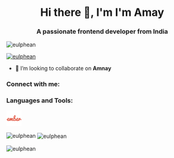 <h1 align="center">Hi there 👋, I'm I'm Amay</h1>
<h3 align="center">A passionate frontend developer from India</h3>

<p align="left"> <img src="https://komarev.com/ghpvc/?username=eulphean&label=Profile%20views&color=0e75b6&style=flat" alt="eulphean" /> </p>

<p align="left"> <a href="https://github.com/ryo-ma/github-profile-trophy"><img src="https://github-profile-trophy.vercel.app/?username=eulphean" alt="eulphean" /></a> </p>

- 👯 I’m looking to collaborate on **Amnay**

<h3 align="left">Connect with me:</h3>
<p align="left">
</p>

<h3 align="left">Languages and Tools:</h3>
<p align="left"> <a href="https://emberjs.com/" target="_blank" rel="noreferrer"> <img src="https://raw.githubusercontent.com/devicons/devicon/master/icons/ember/ember-original-wordmark.svg" alt="ember" width="40" height="40"/> </a> </p>

<p><img align="left" src="https://github-readme-stats.vercel.app/api/top-langs?username=eulphean&show_icons=true&locale=en&layout=compact" alt="eulphean" /></p>

<p>&nbsp;<img align="center" src="https://github-readme-stats.vercel.app/api?username=eulphean&show_icons=true&locale=en" alt="eulphean" /></p>

<p><img align="center" src="https://github-readme-streak-stats.herokuapp.com/?user=eulphean&" alt="eulphean" /></p>
